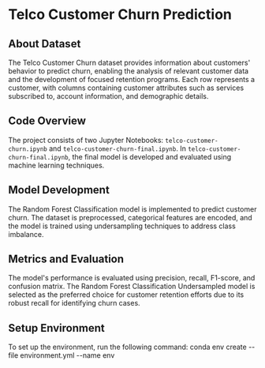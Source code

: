 # Telco Customer Churn Prediction

## About Dataset
The Telco Customer Churn dataset provides information about customers' behavior to predict churn, enabling the analysis of relevant customer data and the development of focused retention programs. Each row represents a customer, with columns containing customer attributes such as services subscribed to, account information, and demographic details.

## Code Overview
The project consists of two Jupyter Notebooks: `telco-customer-churn.ipynb` and `telco-customer-churn-final.ipynb`. In `telco-customer-churn-final.ipynb`, the final model is developed and evaluated using machine learning techniques.

## Model Development
The Random Forest Classification model is implemented to predict customer churn. The dataset is preprocessed, categorical features are encoded, and the model is trained using undersampling techniques to address class imbalance.

## Metrics and Evaluation
The model's performance is evaluated using precision, recall, F1-score, and confusion matrix. The Random Forest Classification Undersampled model is selected as the preferred choice for customer retention efforts due to its robust recall for identifying churn cases.

## Setup Environment
To set up the environment, run the following command:
conda env create --file environment.yml --name env